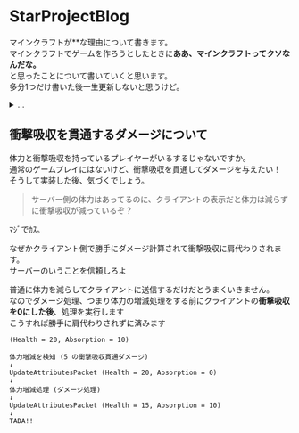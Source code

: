 # StarProjectBlog
マインクラフトが\*\*な理由について書きます。<br>
マインクラフトでゲームを作ろうとしたときに**ああ、マインクラフトってクソなんだな。** <br>
と思ったことについて書いていくと思います。<br>
多分1つだけ書いた後一生更新しないと思うけど。<br>
<details>
  <summary>...</summary>

  自分はもうここまで来たからにはもう戻れないという気持ちで開発を続けていますが、まだ若くて行動力のあるあなたにはマインクラフトで人生を棒に振ってほしくない。<br>
  マインクラフトでゲーム作ろうとしてる君、悪いことは言わないから今からでも遅くない、Unityでゲーム開発しよう。<br>
</details>


## 衝撃吸収を貫通するダメージについて

体力と衝撃吸収を持っているプレイヤーがいるするじゃないですか。<br>
通常のゲームプレイにはないけど、衝撃吸収を貫通してダメージを与えたい！<br>
そうして実装した後、気づくでしょう。<br>

> サーバー側の体力はあってるのに、クライアントの表示だと体力は減らずに衝撃吸収が減っているぞ？<br>

ﾏｼﾞでｶｽ。<br>

なぜかクライアント側で勝手にダメージ計算されて衝撃吸収に肩代わりされます。<br>
サーバーのいうことを信頼しろよ<br>

普通に体力を減らしてクライアントに送信するだけだとうまくいきません。<br>
なのでダメージ処理、つまり体力の増減処理をする前にクライアントの**衝撃吸収を0にした後**、処理を実行します<br>
こうすれば勝手に肩代わりされずに済みます<br>

```
(Health = 20, Absorption = 10)

体力増減を検知 (5 の衝撃吸収貫通ダメージ)
↓
UpdateAttributesPacket (Health = 20, Absorption = 0)
↓
体力増減処理 (ダメージ処理)
↓
UpdateAttributesPacket (Health = 15, Absorption = 10)
↓
TADA!!
```

